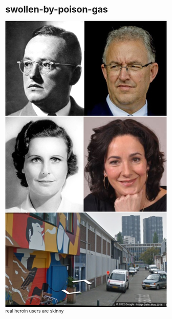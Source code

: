 # swollen-by-poison-gas
![](https://github.com/nondejus/swollen-by-poison-gas/blob/main/ArtBoard%20Image%20(53).jpg)
![](https://github.com/nondejus/swollen-by-poison-gas/blob/main/ArtBoard%20Image%20(325).jpg)
![](https://github.com/nondejus/swollen-by-poison-gas/blob/main/ArtBoard%20Image%20(333).jpg)
real heroin users are skinny
